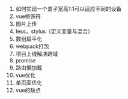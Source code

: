 1. 如何实现一个盒子宽高1:1可以适应不同的设备
2. vue修饰符
3. 图片上传
4. less，stylus（定义变量与混合）
5. 数组扁平化
6. webpack打包
7. 项目上线解决跨域
8. promise
9. 路由懒加载
10. vue优化
11. 单页面优化
12. vue的缺点

